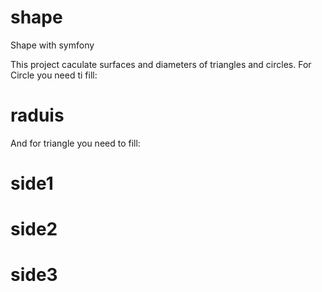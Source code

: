 # shape
Shape with symfony

This project caculate surfaces and diameters of triangles and circles.
For Circle you need ti fill:
# raduis
And for triangle you need to fill:
# side1
# side2
# side3

